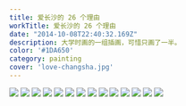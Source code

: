 ```yaml
---
title: 爱长沙的 26 个理由
workTitle: 爱长沙的 26 个理由
date: "2014-10-08T22:40:32.169Z"
description: 大学时画的一组插画，可惜只画了一半。
color: '#1DA650'
category: painting
cover: 'love-changsha.jpg'
---
```


![](./changsha-a.jpg)
![](./changsha-b.jpg)
![](./changsha-c.jpg)
![](./changsha-d.jpg)
![](./changsha-e.jpg)
![](./changsha-f.jpg)
![](./changsha-g.jpg)
![](./changsha-h.png)
![](./changsha-i.png)
![](./changsha-j.png)
![](./changsha-k.png)
![](./changsha-l.png)
![](./changsha-m.png)
![](./changsha-n.png)
